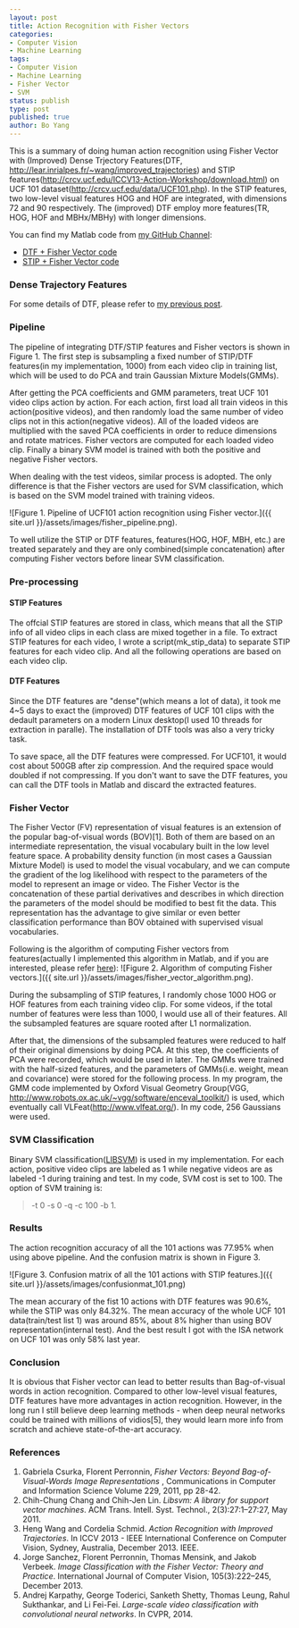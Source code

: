 ```yaml
---
layout: post
title: Action Recognition with Fisher Vectors
categories: 
- Computer Vision
- Machine Learning
tags:
- Computer Vision
- Machine Learning
- Fisher Vector
- SVM
status: publish
type: post
published: true
author: Bo Yang
---
```


This is a summary of doing human action recognition using Fisher Vector with (Improved) Dense Trjectory Features(DTF, http://lear.inrialpes.fr/~wang/improved_trajectories) and STIP features(http://crcv.ucf.edu/ICCV13-Action-Workshop/download.html) on UCF 101 dataset(<http://crcv.ucf.edu/data/UCF101.php>). In the STIP features, two low-level visual features HOG and HOF are integrated, with dimensions 72 and 90 respectively. The (improved) DTF employ more features(TR, HOG, HOF and MBHx/MBHy) with longer dimensions. 

You can find my Matlab code from [my GitHub Channel](https://github.com/bo-yang):

- [DTF + Fisher Vector code](https://github.com/bo-yang/dtf_fisher)
- [STIP + Fisher Vector code](https://github.com/bo-yang/stip_fisher)

### Dense Trajectory Features

For some details of DTF, please refer to [my previous post](http://bo-yang.github.io/2014/01/10/dense-trajectory-notes/).

### Pipeline

The pipeline of integrating DTF/STIP features and Fisher vectors is shown in Figure 1. The first step is subsampling a fixed number of STIP/DTF features(in my implementation, 1000) from each
video clip in training list, which will be used to do PCA and train
Gaussian Mixture Models(GMMs).

After getting the PCA coefficients and GMM parameters, treat UCF 101 video clips
action by action. For each action, first load all train videos in this
action(positive videos), and then randomly load the same number of video
clips not in this action(negative videos). All of the loaded videos are
multiplied with the saved PCA coefficients in order to reduce dimensions
and rotate matrices. Fisher vectors are computed for each loaded video
clip. Finally a binary SVM model is trained with both the positive and negative
Fisher vectors.

When dealing with the test videos, similar process is adopted. The only
difference is that the Fisher vectors are used for SVM classification,
which is based on the SVM model trained with training videos.

![Figure 1. Pipeline of UCF101 action recognition using Fisher
vector.]({{ site.url }}/assets/images/fisher_pipeline.png).

To well utilize the STIP or DTF features, features(HOG, HOF, MBH, etc.) are treated
separately and they are only combined(simple concatenation) after computing Fisher
vectors before linear SVM classification.


### Pre-processing

#### STIP Features

The offcial STIP features are stored in class, which means that all the STIP
info of all video clips in each class are mixed together in a file. To
extract STIP features for each video, I wrote a script(mk_stip_data)
to separate STIP features for each video clip. And all the following
operations are based on each video clip.


#### DTF Features

Since the DTF features are "dense"(which means a lot of data), it took me 4~5 days to exact the (improved) DTF features of UCF 101 clips with the dedault parameters on a modern Linux desktop(I used 10 threads for extraction in paralle). The installation of DTF tools was also a very tricky task.

To save space, all the DTF features were compressed. For UCF101, it would cost about 500GB after zip compression. And the required space would doubled if not compressing. If you don't want to save the DTF features, you can call the DTF tools in Matlab and discard the extracted features.


### Fisher Vector

The Fisher Vector (FV) representation of visual features is an extension of the popular bag-of-visual words (BOV)[1]. Both of them are based on an intermediate representation, the visual vocabulary built in the low level feature space. A probability density function (in most cases a Gaussian Mixture Model) is used to model the visual vocabulary, and we can compute the gradient of the log likelihood with respect to the parameters of the model to represent an image or video. The Fisher Vector is the concatenation of these partial derivatives and describes in which direction the parameters of the model should be modified to best fit the data. This representation has the advantage to give similar or even better classification performance than BOV obtained with supervised visual vocabularies.  

Following is the algorithm of computing Fisher vectors from features(actually I implemented this algorithm in Matlab, and if you are interested, please refer [here](https://github.com/bo-yang/stip_fisher/blob/master/fisher_encode.m)):
![Figure 2. Algorithm of computing Fisher vectors.]({{ site.url }}/assets/images/fisher_vector_algorithm.png).

During the subsampling of STIP features, I randomly chose 1000 HOG or
HOF features from each training video clip. For some videos, if the
total number of features were less than 1000, I would use all of their
features. All the subsampled features are square rooted after L1
normalization.

After that, the dimensions of the subsampled features were reduced to
half of their original dimensions by doing PCA. At this step, the
coefficients of PCA were recorded, which would be used in later. The
GMMs were trained with the half-sized features, and the parameters of
GMMs(i.e. weight, mean and covariance) were stored for the following
process. In my program, the GMM code implemented by Oxford Visual
Geometry
Group(VGG, http://www.robots.ox.ac.uk/~vgg/software/enceval_toolkit/)
is used, which eventually call VLFeat(http://www.vlfeat.org/). In my
code, 256 Gaussians were used.


### SVM Classification

Binary SVM classification([LIBSVM](http://www.csie.ntu.edu.tw/~cjlin/libsvm/)) is used in my implementation.
For each action, positive video clips are labeled as 1 while negative
videos are as labeled -1 during training and test. In my code, SVM cost
is set to 100. The option of SVM training is:

> -t 0 -s 0 -q -c 100 -b 1.


### Results

The action recognition accuracy of all the 101 actions was 77.95% when
using above pipeline. And the confusion matrix is shown in Figure 3.

![Figure 3. Confusion matrix of all the 101 actions with STIP features.]({{ site.url }}/assets/images/confusionmat_101.png)

The mean accurary of the fist 10 actions with DTF features was 90.6%, while the STIP was only 84.32%. The mean accuracy of the whole UCF 101 data(train/test list 1) was around 85%, about 8% higher than using BOV representation(internal test). And the best result I got with the ISA network on UCF 101 was only 58% last year.


### Conclusion

It is obvious that Fisher vector can lead to better results than Bag-of-visual words in action recognition. Compared to other low-level visual features, DTF features have more advantages in action recognition. However, in the long run I still believe deep learning methods - when deep neural networks could be trained with millions of vidios[5], they would learn more info from scratch and achieve state-of-the-art accuracy.


### References

1. Gabriela Csurka, Florent Perronnin, _Fisher Vectors: Beyond Bag-of-Visual-Words Image Representations_ , Communications in Computer and Information Science Volume 229, 2011, pp 28-42.
2. Chih-Chung Chang and Chih-Jen Lin. _Libsvm: A library for support vector machines_. ACM Trans. Intell. Syst. Technol., 2(3):27:1–27:27, May 2011.
3. Heng Wang and Cordelia Schmid. _Action Recognition with Improved Trajectories_. In ICCV 2013 - IEEE International Conference on Computer Vision, Sydney, Australia, December 2013. IEEE.
4. Jorge Sanchez, Florent Perronnin, Thomas Mensink, and Jakob Verbeek. _Image Classification with the Fisher Vector: Theory and Practice_. International Journal of Computer Vision, 105(3):222–245, December 2013.
5. Andrej Karpathy, George Toderici, Sanketh Shetty, Thomas Leung, Rahul Sukthankar, and Li Fei-Fei. _Large-scale video classification with convolutional neural networks_. In CVPR, 2014.

